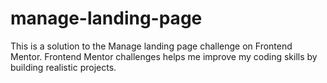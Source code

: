 # manage-landing-page
This is a solution to the Manage landing page challenge on Frontend Mentor. Frontend Mentor challenges helps me improve my coding skills by building realistic projects.
